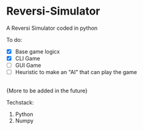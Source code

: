# Reversi-Simulator
A Reversi Simulator coded in python

To do:
- [x] Base game logicx
- [x] CLI Game
- [ ] GUI Game
- [ ] Heuristic to make an "AI" that can play the game
<br>
{More to be added in the future}
<br>

Techstack:

1. Python
1. Numpy

